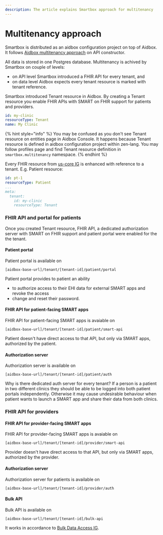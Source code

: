 ```yaml
---
description: The article explains Smartbox approach for multitenancy
---
```


# Multitenancy approach

Smartbox is distributed as an aidbox configuration project on top of Aidbox. It follows [Aidbox multitenancy approach](../../../security-and-access-control-1/multitenancy/) on API constructor.

All data is stored in one Postgres database. Multitenancy is achived by Smartbox on couple of levels:

* on API level Smartbox introduced a FHIR API for every tenant, and
* on data level Aidbox expects every tenant resource is marked with tenant reference.

Smartbox introduced Tenant resource in Aidbox. By creating a Tenant resource you enable FHIR APIs with SMART on FHIR support for patients and providers.

```yaml
id: my-clinic
resourceType: Tenant
name: My Clinic
```

{% hint style="info" %}
You may be confused as you don't see Tenant resource on entities page in Aidbox Console. It happens because Tenant resource is defined in aidbox configuration project within zen-lang. You may follow profiles page and find Tenant resource definition in `smartbox.multitenancy` namespace.
{% endhint %}

Every FHIR resource from [us-core IG](http://hl7.org/fhir/us/core/STU3.1.1/) is enhanced with reference to a tenant. E.g. Patient resource:

```yaml
id: pt-1
resourceType: Patient
...
meta:
  tenant:
    id: my-clinic
    resourceType: Tenant
```

### FHIR API and portal for patients

Once you created Tenant resource, FHIR API, a dedicated authorization server with SMART on FHIR support and patient portal were enabled for the the tenant.

#### Patient portal

Patient portal is available on

`[aidbox-base-url]/tenant/[tenant-id]/patient/portal`

Patient portal provides to patient an ability

* to authorize access to their EHI data for external SMART apps and revoke the access
* change and reset their password.

#### FHIR API for patient-facing SMART apps

FHIR API for patient-facing SMART apps is avaiable on

`[aidbox-base-url]/tenant/[tenant-id]/patient/smart-api`

Patient doesn't have direct access to that API, but only via SMART apps, authorized by the patient.

#### Authorization server

Authorization server is available on

`[aidbox-base-url]/tenant/[tenant-id]/patient/auth`

Why is there dedicated auth server for every tenant? If a person is a patient in two different clinics they should be able to be logged into both patient portals independently. Otherwise it may cause undesirable behaviour when patient wants to launch a SMART app and share their data from both clinics.

### FHIR API for providers

#### FHIR API for provider-facing SMART apps

FHIR API for provider-facing SMART apps is avaiable on

`[aidbox-base-url]/tenant/[tenant-id]/provider/smart-api`

Provider doesn't have direct access to that API, but only via SMART apps, authorized by the provider.

#### Authorization server

Authorization server for patients is available on

`[aidbox-base-url]/tenant/[tenant-id]/provider/auth`

#### Bulk API

Bulk API is available on

`[aidbox-base-url]/tenant/[tenant-id]/bulk-api`

It works in accordance to [Bulk Data Access IG](https://hl7.org/fhir/uv/bulkdata/STU1.0.1/).
